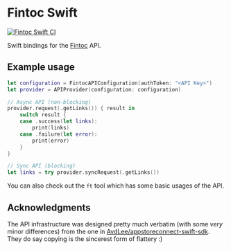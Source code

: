 # Fintoc Swift

[![Fintoc Swift CI](https://github.com/sergiocampama/Fintoc/actions/workflows/ci.yml/badge.svg)](https://github.com/sergiocampama/Fintoc/actions/workflows/ci.yml)

Swift bindings for the [Fintoc](https://fintoc.com) API.

## Example usage

```swift
let configuration = FintocAPIConfiguration(authToken: "<API Key>")
let provider = APIProvider(configuration: configuration)

// Async API (non-blocking)
provider.request(.getLinks()) { result in
    switch result {
    case .success(let links):
        print(links)
    case .failure(let error):
        print(error)
    }
}

// Sync API (blocking)
let links = try provider.syncRequest(.getLinks())
```

You can also check out the `ft` tool which has some basic usages of the API.

## Acknowledgments

The API infrastructure was designed pretty much verbatim (with some _very_ minor differences) from the one in
[AvdLee/appstoreconnect-swift-sdk](https://github.com/AvdLee/appstoreconnect-swift-sdk). They do say copying is the 
sincerest form of flattery :) 
 
